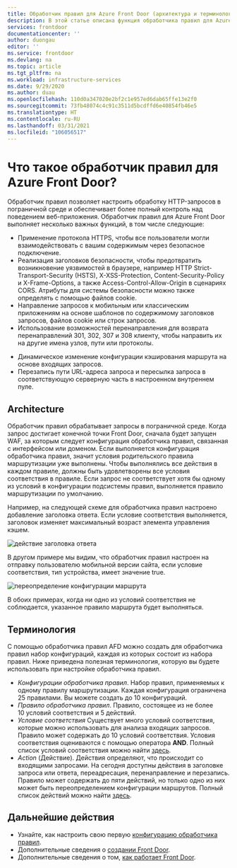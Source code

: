 ```yaml
---
title: Обработчик правил для Azure Front Door (архитектура и терминология)
description: В этой статье описана функция обработчика правил для Azure Front Door.
services: frontdoor
documentationcenter: ''
author: duongau
editor: ''
ms.service: frontdoor
ms.devlang: na
ms.topic: article
ms.tgt_pltfrm: na
ms.workload: infrastructure-services
ms.date: 9/29/2020
ms.author: duau
ms.openlocfilehash: 110d0a347020e2bf2c1e957ed6dab65ffe13e2f0
ms.sourcegitcommit: 73fb48074c4c91c3511d5bcdffd6e40854fb46e5
ms.translationtype: HT
ms.contentlocale: ru-RU
ms.lasthandoff: 03/31/2021
ms.locfileid: "106056517"
---
```

# <a name="what-is-rules-engine-for-azure-front-door"></a>Что такое обработчик правил для Azure Front Door? 

Обработчик правил позволяет настроить обработку HTTP-запросов в пограничной среде и обеспечивает более полный контроль над поведением веб-приложения. Обработчик правил для Azure Front Door выполняет несколько важных функций, в том числе следующие:

* Применение протокола HTTPS, чтобы все пользователи могли взаимодействовать с вашим содержимым через безопасное подключение.
* Реализация заголовков безопасности, чтобы предотвратить возникновение уязвимостей в браузере, например HTTP Strict-Transport-Security (HSTS), X-XSS-Protection, Content-Security-Policy и X-Frame-Options, а также Access-Control-Allow-Origin в сценариях CORS. Атрибуты для системы безопасности можно также определять с помощью файлов cookie.
* Направление запросов к мобильным или классическим приложениям на основе шаблонов по содержимому заголовков запросов, файлов cookie или строк запросов.
* Использование возможностей перенаправления для возврата перенаправлений 301, 302, 307 и 308 клиенту, чтобы направить их на другие имена узлов, пути или протоколы.
- Динамическое изменение конфигурации кэширования маршрута на основе входящих запросов.
- Перезапись пути URL-адреса запроса и пересылка запроса в соответствующую серверную часть в настроенном внутреннем пуле.

## <a name="architecture"></a>Architecture 

Обработчик правил обрабатывает запросы в пограничной среде. Когда запрос достигает конечной точки Front Door, сначала будет запущен WAF, за которым следует конфигурация обработчика правил, связанная с интерфейсом или доменом. Если выполняется конфигурация обработчика правил, значит условия родительского правила маршрутизации уже выполнены. Чтобы выполнялись все действия в каждом правиле, должны быть удовлетворены все условия соответствия в правиле. Если запрос не соответствует хотя бы одному из условий в конфигурации подсистемы правил, выполняется правило маршрутизации по умолчанию. 

Например, на следующей схеме для обработчика правил настроено добавление заголовка ответа. Если условие соответствия выполняется, заголовок изменяет максимальный возраст элемента управления кэшем. 

![действие заголовка ответа](./media/front-door-rules-engine/rules-engine-architecture-3.png)

В другом примере мы видим, что обработчик правил настроен на отправку пользователю мобильной версии сайта, если условие соответствия, тип устройства, имеет значение true. 

![переопределение конфигурации маршрута](./media/front-door-rules-engine/rules-engine-architecture-1.png)

В обоих примерах, когда ни одно из условий соответствия не соблюдается, указанное правило маршрута будет выполняться. 

## <a name="terminology"></a>Терминология 

С помощью обработчика правил AFD можно создать для обработчика правил набор конфигураций, каждая из которых состоит из набора правил. Ниже приведена полезная терминология, которую вы будете использовать при настройке обработчика правил. 

- *Конфигурации обработчика правил*. Набор правил, применяемых к одному правилу маршрутизации. Каждая конфигурация ограничена 25 правилами. Вы можете создать до 10 конфигураций. 
- *Правило обработчика правил*. Правило, состоящее из не более 10 условий соответствия и 5 действий.
- *Условие соответствия* Существует много условий соответствия, которые можно использовать для анализа входящих запросов. Правило может содержать до 10 условий соответствия. Условия соответствия оцениваются с помощью оператора **AND**. Полный список условий соответствия можно найти [здесь](front-door-rules-engine-match-conditions.md). 
- *Action* (Действие). Действия определяют, что происходит со входящими запросами. На сегодня доступны действия в заголовке запроса или ответа, переадресация, перенаправление и перезапись. Правило может содержать до пяти действий, но только одно из них может быть переопределением конфигурации маршрутов.  Полный список действий можно найти [здесь](front-door-rules-engine-actions.md).


## <a name="next-steps"></a>Дальнейшие действия

- Узнайте, как настроить свою первую [конфигурацию обработчика правил](front-door-tutorial-rules-engine.md). 
- Дополнительные сведения о [создании Front Door](quickstart-create-front-door.md).
- Дополнительные сведения о том, [как работает Front Door](front-door-routing-architecture.md).
